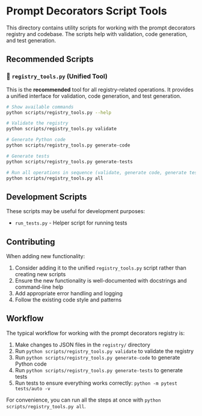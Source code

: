 # Prompt Decorators Script Tools

This directory contains utility scripts for working with the prompt decorators registry and codebase. The scripts help with validation, code generation, and test generation.

## Recommended Scripts

### 📌 `registry_tools.py` (Unified Tool)

This is the **recommended** tool for all registry-related operations. It provides a unified interface for validation, code generation, and test generation.

```bash
# Show available commands
python scripts/registry_tools.py --help

# Validate the registry
python scripts/registry_tools.py validate

# Generate Python code
python scripts/registry_tools.py generate-code

# Generate tests
python scripts/registry_tools.py generate-tests

# Run all operations in sequence (validate, generate code, generate tests)
python scripts/registry_tools.py all
```

## Development Scripts

These scripts may be useful for development purposes:

- `run_tests.py` - Helper script for running tests

## Contributing

When adding new functionality:

1. Consider adding it to the unified `registry_tools.py` script rather than creating new scripts
2. Ensure the new functionality is well-documented with docstrings and command-line help
3. Add appropriate error handling and logging
4. Follow the existing code style and patterns

## Workflow

The typical workflow for working with the prompt decorators registry is:

1. Make changes to JSON files in the `registry/` directory
2. Run `python scripts/registry_tools.py validate` to validate the registry
3. Run `python scripts/registry_tools.py generate-code` to generate Python code
4. Run `python scripts/registry_tools.py generate-tests` to generate tests
5. Run tests to ensure everything works correctly: `python -m pytest tests/auto -v`

For convenience, you can run all the steps at once with `python scripts/registry_tools.py all`.
